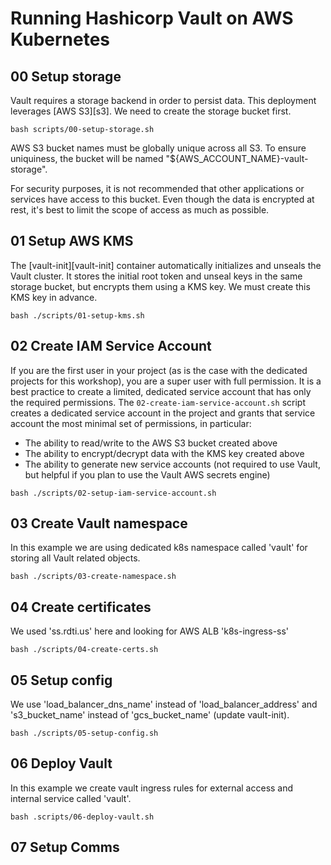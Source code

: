 # Running Hashicorp Vault on AWS Kubernetes
## 00 Setup storage
Vault requires a storage backend in order to persist data. This deployment 
leverages [AWS S3][s3]. We need to create the storage bucket first.

```text
bash scripts/00-setup-storage.sh
```

AWS S3 bucket names must be globally unique across all S3. To ensure 
uniquiness, the bucket will be named "${AWS_ACCOUNT_NAME}-vault-storage".

For security purposes, it is not recommended that other applications or services
have access to this bucket. Even though the data is encrypted at rest, it's best
to limit the scope of access as much as possible.

## 01 Setup AWS KMS
The [vault-init][vault-init] container automatically initializes and unseals the
Vault cluster. It stores the initial root token and unseal keys in the same
storage bucket, but encrypts them using a KMS key. We must create this KMS key
in advance.

```text
bash ./scripts/01-setup-kms.sh
```

## 02 Create IAM Service Account
If you are the first user in your project (as is the case with the dedicated
projects for this workshop), you are a super user with full permission. It is a
best practice to create a limited, dedicated service account that has only the
required permissions. The `02-create-iam-service-account.sh` script creates a
dedicated service account in the project and grants that service account the
most minimal set of permissions, in particular:

- The ability to read/write to the AWS S3 bucket created above
- The ability to encrypt/decrypt data with the KMS key created above
- The ability to generate new service accounts (not required to use Vault, but
  helpful if you plan to use the Vault AWS secrets engine)

```text
bash ./scripts/02-setup-iam-service-account.sh
```

## 03 Create Vault namespace
In this example we are using dedicated k8s namespace called 'vault' for storing
all Vault related objects.

```text
bash ./scripts/03-create-namespace.sh
```

## 04 Create certificates

We used 'ss.rdti.us' here and looking for AWS ALB 'k8s-ingress-ss'

```text
bash ./scripts/04-create-certs.sh
```

## 05 Setup config

We use 'load_balancer_dns_name' instead of 'load_balancer_address' and
's3_bucket_name' instead of 'gcs_bucket_name' (update vault-init).

```text
bash ./scripts/05-setup-config.sh
```

## 06 Deploy Vault
In this example we create vault ingress rules for external access and internal
service called 'vault'.

```text
bash .scripts/06-deploy-vault.sh
```

## 07 Setup Comms

